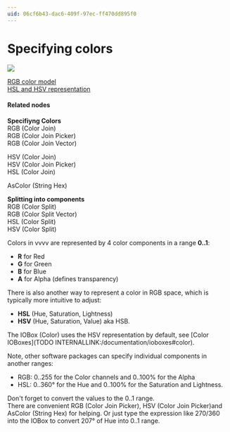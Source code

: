 ```yaml
---
uid: 06cf6b43-dac6-409f-97ec-ff470dd895f0
---
```


# Specifying colors


![](~/img/vvvv_color-join3.png "")   

<a href="http://en.wikipedia.org/wiki/Color_model#RGB_color_model" class="extURL" target="_blank">RGB color model</a>  
<a href="http://en.wikipedia.org/wiki/HSL_and_HSV" class="extURL" target="_blank">HSL and HSV representation</a>  

#### Related nodes
**Specifiyng Colors**  
<span class="node">RGB (Color Join)</span>  
<span class="node">RGB (Color Join Picker)</span>  
<span class="node">RGB (Color Join Vector)</span>  

<span class="node">HSV (Color Join)</span>  
<span class="node">HSV (Color Join Picker)</span>  
<span class="node">HSL (Color Join)</span>  

<span class="node">AsColor (String Hex)</span>  

**Splitting into components**  
<span class="node">RGB (Color Split)</span>  
<span class="node">RGB (Color Split Vector)</span>  
<span class="node">HSL (Color Split)</span>  
<span class="node">HSV (Color Split)</span>  



Colors in vvvv are represented by 4 color components in a range **0..1**:  
* **R** for Red  
* **G** for Green  
* **B** for Blue  
* **A** for Alpha (defines transparency)  

There is also another way to represent a color in RGB space, which is typically more intuitive to adjust:  
* **HSL** (Hue, Saturation, Lightness)  
* **HSV** (Hue, Saturation, Value) aka HSB.  

The <span class="node">IOBox (Color)</span> uses the HSV representation by default, see [Color IOBoxes](TODO INTERNALLINK:/documentation/ioboxes#color).  

Note, other software packages can specify individual components in another ranges:  
* RGB: 0..255 for the Color channels and 0..100% for the Alpha  
* HSL: 0..360° for the Hue and 0..100% for the Saturation and Lightness.  

Don't forget to convert the values to the 0..1 range.  
There are convenient <span class="node">RGB (Color Join Picker)</span>, <span class="node">HSV (Color Join Picker)</span>and <span class="node">AsColor (String Hex)</span> for helping. Or just type the expression like 270/360 into the IOBox to convert 207° of Hue into 0..1 range.   



